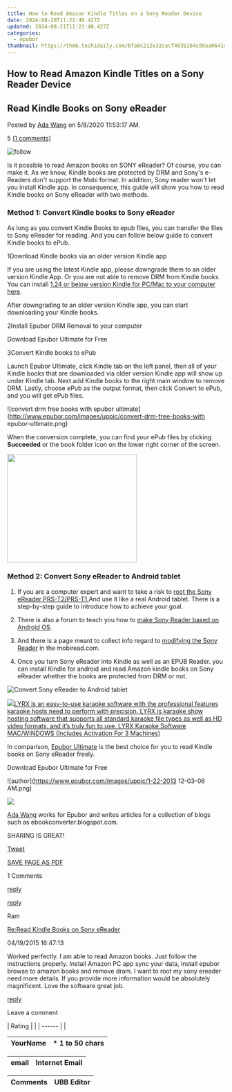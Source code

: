 ```yaml
---
title: How to Read Amazon Kindle Titles on a Sony Reader Device
date: 2024-08-20T11:21:40.427Z
updated: 2024-08-21T11:21:40.427Z
categories:
  - epubor
thumbnail: https://thmb.techidaily.com/6fa8c212e32cacf403b164cddaa0641d8c8c9740158f0e616afbd57801dea413.jpg
---
```


## How to Read Amazon Kindle Titles on a Sony Reader Device

## Read Kindle Books on Sony eReader

Posted by [Ada Wang](https://plus.google.com/+AdaWang/posts) on 5/8/2020 11:53:17 AM.

5 [(1 comments)](http://www.epubor.com/#comment-area) 



![follow](http://www.epubor.com/images/follow.png)

Is it possible to read Amazon books on SONY eReader? Of course, you can make it. As we know, Kindle books are protected by DRM and Sony's e-Readers don't support the Mobi format. In addition, Sony reader won't let you install Kindle app. In consequence, this guide will show you how to read Kindle books on Sony eReader with two methods.

### Method 1: Convert Kindle books to Sony eReader

As long as you convert Kindle Books to epub files, you can transfer the files to Sony eReader for reading. And you can follow below guide to convert Kindle books to ePub.

1Download Kindle books via an older version Kindle app

If you are using the latest Kindle app, please downgrade them to an older version Kindle App. Or you are not able to remove DRM from Kindle books. You can install [1.24 or below version Kindle for PC/Mac to your computer here](https://tools.techidaily.com/epubor/products/). 

After downgrading to an older version Kindle app, you can start downloading your Kindle books.

2Install Epubor DRM Removal to your computer

Download Epubor Ultimate for Free

[](https://tools.techidaily.com/epubor/ultimate/) [](https://tools.techidaily.com/epubor/ultimate/) 

3Convert Kindle books to ePub

Launch Epubor Ultimate, click Kindle tab on the left panel, then all of your Kindle books that are downloaded via older version Kindle app will show up under Kindle tab. Next add Kindle books to the right main window to remove DRM. Lastly, choose ePub as the output format, then click Convert to ePub, and you will get ePub files. 

![convert drm free books with epubor ultimate](http://www.epubor.com/images/uppic/convert-drm-free-books-with epubor-ultimate.png)

When the conversion complete, you can find your ePub files by clicking **Succeeded** or the book folder icon on the lower right corner of the screen. 

<!-- affiliate ads begin -->
<a href="https://modlily.sjv.io/c/5597632/2072819/17059" target="_top" id="2072819"><img src="//a.impactradius-go.com/display-ad/17059-2072819" border="0" alt="" width="300" height="250"/></a><img height="0" width="0" src="https://imp.pxf.io/i/5597632/2072819/17059" style="position:absolute;visibility:hidden;" border="0" />
<!-- affiliate ads end -->
### Method 2: Convert Sony eReader to Android tablet

1) If you are a computer expert and want to take a risk to [root the Sony eReader PRS-T2/PRS-T1\.](http://www.the-digital-reader.com/2012/10/10/sony-reader-prs-t2-hacked-not-yet-stable-enough-for-prime-time/?utm%5Fsource=feedburner&utm%5Fmedium=feed&utm%5Fcampaign=Feed%3A+TheDigitalReader+%28The+Digital+Reader%29#.U0UX3fmSzh5)And use it like a real Android tablet. There is a step-by-step guide to introduce how to achieve your goal.

2) There is also a forum to teach you how to [make Sony Reader based on Android OS](http://www.the-ebook.org/forum/viewtopic.php?t=25360&sid=f2009c71a690d414805e288e6ac0c992).

3) And there is a page meant to collect info regard to [modifying the Sony Reader](http://wiki.mobileread.com/wiki/PRST1%5FRooting%5Fand%5FTweaks#Rupor.27s%5FRoot%5FPackage) in the mobiread.com.

4) Once you turn Sony eReader into Kindle as well as an EPUB Reader. you can install Kindle for android and read Amazon kindle books on Sony eReader whether the books are protected from DRM or not.

![Convert Sony eReader to Android tablet](http://www.epubor.com/images/uppic/Convert-Sony-eReader-to-Android-tablet.jpg)

<!-- affiliate ads begin -->
<a href="https://shop.pcdj.com/order/checkout.php?PRODS=4698998&QTY=1&AFFILIATE=108875&CART=1"> <img src="https://secure.avangate.com/images/merchant/47f4b6321e9fd8e8f7326a6adc1a7c1e/products/MacBook_Pro_lyrx-withsinger-tv.png" border="0">LYRX is an easy-to-use karaoke software with the professional features karaoke hosts need to perform with precision. LYRX is karaoke show hosting software that supports all standard karaoke file types as well as HD video formats, and it’s truly fun to use. 
LYRX Karaoke Software MAC/WINDOWS (Includes Activation For 3 Machines)</a>
<!-- affiliate ads end -->
In comparison, [Epubor Ultimate](https://tools.techidaily.com/epubor/ultimate/) is the best choice for you to read Kindle books on Sony eReader freely. 

Download Epubor Ultimate for Free

[](https://tools.techidaily.com/epubor/ultimate/) [](https://tools.techidaily.com/epubor/ultimate/) 

![author](https://www.epubor.com/images/uppic/1-22-2013 12-03-06 AM.png)

<!-- affiliate ads begin -->
<a href="https://shop.manycam.com/order/checkout.php?PRODS=17728032&QTY=1&AFFILIATE=108875&CART=1"><img src="https://secure.avangate.com/images/merchant/8230bea7d54bcdf99cdfe85cb07313d5/mcaffbanner920x120.png" border="0"></a>
<!-- affiliate ads end -->
[Ada Wang](https://plus.google.com/+AdaWang/posts) works for Epubor and writes articles for a collection of blogs such as ebookconverter.blogspot.com.

SHARING IS GREAT!

[Tweet](https://twitter.com/share) 

[SAVE PAGE AS PDF](https://tools.techidaily.com/epubor/reader/) 



1 Comments

[reply](https://tools.techidaily.com/epubor/products/) 

[reply](https://tools.techidaily.com/epubor/products/) 

Ram

[Re:Read Kindle Books on Sony eReader](https://tools.techidaily.com/epubor/products/)

04/19/2015 16:47:13

Worked perfectly. I am able to read Amazon books. Just follow the instructions properly. Install Amazon PC app sync your data, install epubor browse to amazon books and remove dram. I want to root my sony ereader need more details. If you provide more information would be absolutely magnificent. Love the software great job.

[reply](https://tools.techidaily.com/epubor/products/) 

Leave a comment

| Rating |  |
| ------ |  |

| YourName | \*  1 to 50 chars |
| -------- | ----------------- |

| email | Internet Email |
| ----- | -------------- |

| Comments | UBB Editor |
| -------- | ---------- |

<ins class="adsbygoogle"
     style="display:block"
     data-ad-format="autorelaxed"
     data-ad-client="ca-pub-7571918770474297"
     data-ad-slot="1223367746"></ins>



<ins class="adsbygoogle"
     style="display:block"
     data-ad-client="ca-pub-7571918770474297"
     data-ad-slot="8358498916"
     data-ad-format="auto"
     data-full-width-responsive="true"></ins>


